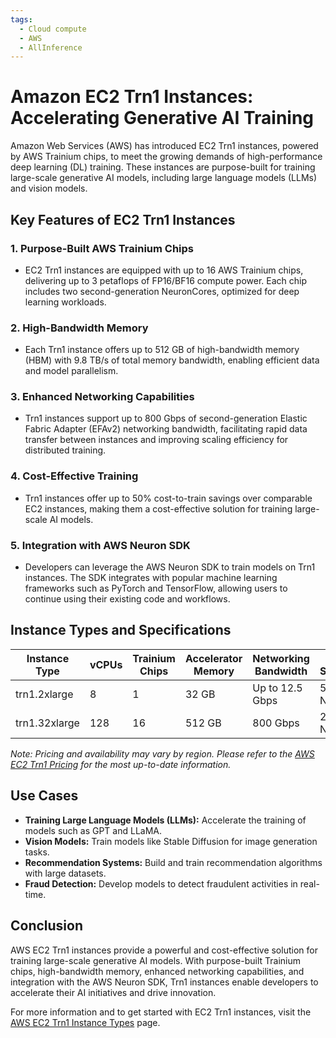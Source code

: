 ```yaml
---
tags:
  - Cloud compute
  - AWS
  - AllInference
---
```


# Amazon EC2 Trn1 Instances: Accelerating Generative AI Training

Amazon Web Services (AWS) has introduced EC2 Trn1 instances, powered by AWS Trainium chips, to meet the growing demands of high-performance deep learning (DL) training. These instances are purpose-built for training large-scale generative AI models, including large language models (LLMs) and vision models.

## Key Features of EC2 Trn1 Instances

### 1. **Purpose-Built AWS Trainium Chips**

* EC2 Trn1 instances are equipped with up to 16 AWS Trainium chips, delivering up to 3 petaflops of FP16/BF16 compute power. Each chip includes two second-generation NeuronCores, optimized for deep learning workloads.

### 2. **High-Bandwidth Memory**

* Each Trn1 instance offers up to 512 GB of high-bandwidth memory (HBM) with 9.8 TB/s of total memory bandwidth, enabling efficient data and model parallelism.

### 3. **Enhanced Networking Capabilities**

* Trn1 instances support up to 800 Gbps of second-generation Elastic Fabric Adapter (EFAv2) networking bandwidth, facilitating rapid data transfer between instances and improving scaling efficiency for distributed training.

### 4. **Cost-Effective Training**

* Trn1 instances offer up to 50% cost-to-train savings over comparable EC2 instances, making them a cost-effective solution for training large-scale AI models.

### 5. **Integration with AWS Neuron SDK**

* Developers can leverage the AWS Neuron SDK to train models on Trn1 instances. The SDK integrates with popular machine learning frameworks such as PyTorch and TensorFlow, allowing users to continue using their existing code and workflows.

## Instance Types and Specifications

| Instance Type | vCPUs | Trainium Chips | Accelerator Memory | Networking Bandwidth | Local Storage |
| ------------- | ----- | -------------- | ------------------ | -------------------- | ------------- |
| trn1.2xlarge  | 8     | 1              | 32 GB              | Up to 12.5 Gbps      | 500 GB NVMe   |
| trn1.32xlarge | 128   | 16             | 512 GB             | 800 Gbps             | 2 TB NVMe     |

*Note: Pricing and availability may vary by region. Please refer to the [AWS EC2 Trn1 Pricing](https://instances.vantage.sh/aws/ec2/trn1.32xlarge) for the most up-to-date information.*

## Use Cases

* **Training Large Language Models (LLMs):** Accelerate the training of models such as GPT and LLaMA.
* **Vision Models:** Train models like Stable Diffusion for image generation tasks.
* **Recommendation Systems:** Build and train recommendation algorithms with large datasets.
* **Fraud Detection:** Develop models to detect fraudulent activities in real-time.

## Conclusion

AWS EC2 Trn1 instances provide a powerful and cost-effective solution for training large-scale generative AI models. With purpose-built Trainium chips, high-bandwidth memory, enhanced networking capabilities, and integration with the AWS Neuron SDK, Trn1 instances enable developers to accelerate their AI initiatives and drive innovation.

For more information and to get started with EC2 Trn1 instances, visit the [AWS EC2 Trn1 Instance Types](https://aws.amazon.com/ec2/instance-types/trn1/) page.
